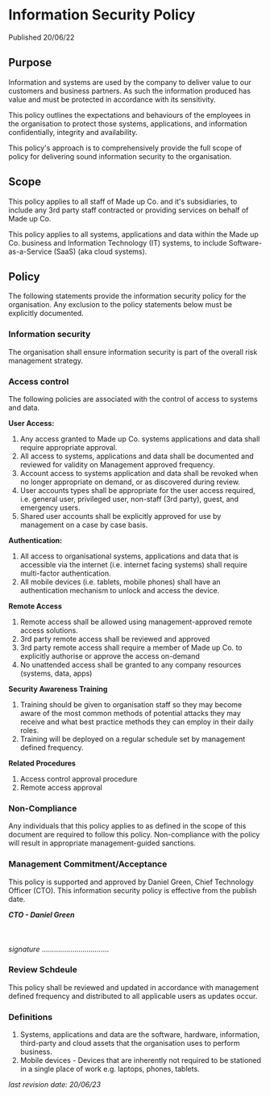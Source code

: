 # Information Security Policy
Published 20/06/22

## Purpose
Information and systems are used by the company to deliver value to our customers and business partners. As such the information produced has value and must be protected in accordance with its sensitivity.

This policy outlines the expectations and behaviours of the employees in the organisation to protect those systems, applications, and information confidentially, integrity and availability.

This policy's approach is to comprehensively provide the full scope of policy for delivering sound information security to the organisation.


## Scope
This policy applies to all staff of Made up Co. and it's subsidiaries, to include any 3rd party staff contracted or providing services on behalf of Made up Co.

This policy applies to all systems, applications and data within the Made up Co. business and Information Technology (IT) systems, to include Software-as-a-Service (SaaS) (aka cloud systems).


## Policy
The following statements provide the information security policy for the organisation. Any exclusion to the policy statements below must be explicitly documented.


### Information security
The organisation shall ensure information security is part of the overall risk management strategy.


### Access control
The following policies are associated with the control of access to systems and data.

**User Access:**
1. Any access granted to Made up Co. systems applications and data shall require appropriate approval.
2. All access to systems, applications and data shall be documented and reviewed for validity on Management approved frequency.
3. Account access to systems application and data shall be revoked when no longer appropriate on demand, or as discovered during review.
4. User accounts types shall be appropriate for the user access required, i.e. general user, privileged user, non-staff (3rd party), guest, and emergency users.
5. Shared user accounts shall be explicitly approved for use by management on a case by case basis.

**Authentication:**
1. All access to organisational systems, applications and data that is accessible via the internet (i.e. internet facing systems) shall require multi-factor authentication.
2. All mobile devices (i.e. tablets, mobile phones) shall have an authentication mechanism to unlock and access the device.

**Remote Access**
1. Remote access shall be allowed using management-approved remote access solutions.
2. 3rd party remote access shall be reviewed and approved 
3. 3rd party remote access shall require a member of Made up Co. to explicitly authorise or approve the access on-demand
4. No unattended access shall be granted to any company resources (systems, data, apps)

**Security Awareness Training**
1. Training should be given to organisation staff so they may become aware of the most common methods of  potential attacks they may receive and what best practice methods they can employ in their daily roles.
2. Training will be deployed on a regular schedule set by management defined frequency.

**Related Procedures**
1. Access control approval procedure
2. Remote access approval


### Non-Compliance
Any individuals that this policy applies to as defined in the scope of this document are required to follow this policy. Non-compliance with the policy will result in appropriate management-guided sanctions.


### Management Commitment/Acceptance
This policy is supported and approved by Daniel Green, Chief Technology Officer (CTO). This information security policy is effective from the publish date.

***CTO - Daniel Green***
<br><br>
<br><br>_signature_ .................................


### Review Schdeule
This policy shall be reviewed and updated in accordance with management defined frequency and distributed to all applicable users as updates occur.


### Definitions
1. Systems, applications and data are the software, hardware, information, third-party and cloud assets that the organisation uses to perform business.
2. Mobile devices - Devices that are inherently not required to be stationed in a single place of work e.g. laptops, phones, tablets.


_last revision date: 20/06/23_
